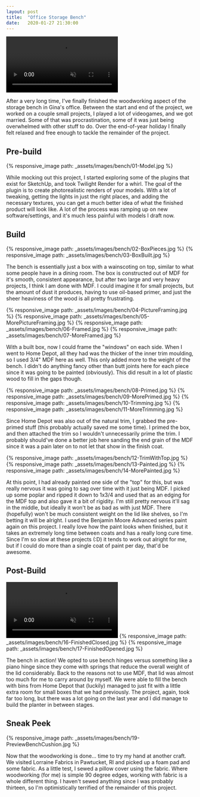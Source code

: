 ```yaml
---
layout: post
title:  "Office Storage Bench"
date:   2020-01-27 21:30:00
---
```


<div class="header photo-section">
  <div class="photos">
    <video autoplay loop muted playsinline>
        <source src="/videos/bench/18-OpeningClosing.mov" type="video/webm">
        <source src="/videos/bench/18-OpeningClosing.mp4" type="video/mp4">
    </video>
  </div>
  <p>
    After a very long time, I've finally finished the woodworking aspect of the storage bench in Gina's office. Between the start and end of the project, we worked on a couple small projects, I played a lot of videogames, and we got married. Some of that was procrastination, some of it was just being overwhelmed with other stuff to do. Over the end-of-year holiday I finally felt relaxed and free enough to tackle the remainder of the project.
  </p>
</div>

## Pre-build

<div class="photo-section">
  <div class="photos">
    {% responsive_image path: _assets/images/bench/01-Model.jpg %}
  </div>
  <p>
    While mocking out this project, I started exploring some of the plugins that exist for SketchUp, and took Twilight Render for a whirl. The goal of the plugin is to create photorealistic renders of your models. With a lot of tweaking, getting the lights in just the right places, and adding the necessary textures, you can get a much better idea of what the finished product will look like. A lot of the process was ramping up on new software/settings, and it's much less painful with models I draft now.
  </p>
</div>

## Build

<div class="photo-section">
  <div class="photos">
    {% responsive_image path: _assets/images/bench/02-BoxPieces.jpg %}
    {% responsive_image path: _assets/images/bench/03-BoxBuilt.jpg %}
  </div>
  <p>
    The bench is essentially just a box with a wainscoting on top, similar to what some people have in a dining room. The box is constructed out of MDF for it's smooth, consistent appearance, but after two large and very heavy projects, I think I am done with MDF. I could imagine it for small projects, but the amount of dust it produces, having to use oil-based primer, and just the sheer heaviness of the wood is all pretty frustrating.
  </p>
</div>

<div class="photo-section">
  <div class="photos">
    {% responsive_image path: _assets/images/bench/04-PictureFraming.jpg %}
    {% responsive_image path: _assets/images/bench/05-MorePictureFraming.jpg %}
    {% responsive_image path: _assets/images/bench/06-Framed.jpg %}
    {% responsive_image path: _assets/images/bench/07-MoreFramed.jpg %}
  </div>
  <p>
    With a built box, now I could frame the "windows" on each side. When I went to Home Depot, all they had was the thicker of the inner trim moulding, so I used 3/4" MDF here as well. This only added more to the weight of the bench. I didn't do anything fancy other than butt joints here for each piece since it was going to be painted (obviously). This did result in a lot of plastic wood to fill in the gaps though.
  </p>
</div>

<div class="photo-section">
  <div class="photos">
    {% responsive_image path: _assets/images/bench/08-Primed.jpg %}
    {% responsive_image path: _assets/images/bench/09-MorePrimed.jpg %}
    {% responsive_image path: _assets/images/bench/10-Trimming.jpg %}
    {% responsive_image path: _assets/images/bench/11-MoreTrimming.jpg %}
  </div>
  <p>
    Since Home Depot was also out of the natural trim, I grabbed the pre-primed stuff (this probably actually saved me some time). I primed the box, and then attached the trim so I wouldn't unnecessarily prime the trim. I probably should've done a better job here sanding the end grain of the MDF since it was a pain later on to not let that show in the finish coat.
  </p>
</div>

<div class="photo-section">
  <div class="photos">
    {% responsive_image path: _assets/images/bench/12-TrimWithTop.jpg %}
    {% responsive_image path: _assets/images/bench/13-Painted.jpg %}
    {% responsive_image path: _assets/images/bench/14-MorePainted.jpg %}
  </div>
  <p>
    At this point, I had already painted one side of the "top" for this, but was really nervous it was going to sag over time with it just being MDF. I picked up some poplar and ripped it down to 1x3/4 and used that as an edging for the MDF top and also gave it a bit of rigidity. I'm still pretty nervous it'll sag in the middle, but ideally it won't be as bad as with just MDF. There (hopefully) won't be much consistent weight on the lid like shelves, so I'm betting it will be alright. I used the Benjamin Moore Advanced series paint again on this project. I really love how the paint looks when finished, but it takes an extremely long time between coats and has a really long cure time. Since I'm so slow at these projects (:D) it tends to work out alright for me, but if I could do more than a single coat of paint per day, that'd be awesome.
  </p>
</div>

## Post-Build

<div class="photo-section">
  <div class="photos">
    <video autoplay loop muted playsinline>
        <source src="/videos/bench/15-OpeningClosing.mov" type="video/webm">
        <source src="/videos/bench/15-OpeningClosing.mp4" type="video/mp4">
    </video>
    {% responsive_image path: _assets/images/bench/16-FinishedClosed.jpg %}
    {% responsive_image path: _assets/images/bench/17-FinishedOpened.jpg %}
  </div>
  <p>
    The bench in action! We opted to use bench hinges versus something like a piano hinge since they come with springs that reduce the overall weight of the lid considerably. Back to the reasons not to use MDF, that lid was almost too much for me to carry around by myself. We were able to fill the bench with bins from Home Depot that (luckily) managed to just fit with a little extra room for small boxes that we had previously. The project, again, took far too long, but there was a lot going on the last year and I did manage to build the planter in between stages.
  </p>
</div>

## Sneak Peek

<div class="photo-section">
  <div class="photos">
    {% responsive_image path: _assets/images/bench/19-PreviewBenchCushion.jpg %}
  </div>
  <p>
    Now that the woodworking is done... time to try my hand at another craft. We visited Lorraine Fabrics in Pawtucket, RI and picked up a foam pad and some fabric. As a little test, I sewed a pillow cover using the fabric. Where woodworking (for me) is simple 90 degree edges, working with fabric is a whole different thing. I haven't sewed anything since I was probably thirteen, so I'm optimistically terrified of the remainder of this project.
  </p>
</div>
